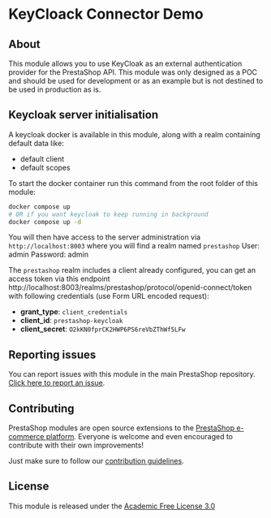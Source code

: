 # KeyCloack Connector Demo

## About

This module allows you to use KeyCloak as an external authentication provider for the PrestaShop API. This module was only designed as a POC
and should be used for development or as an example but is not destined to be used in production as is.

## Keycloak server initialisation

A keycloak docker is available in this module, along with a realm containing default data like:
- default client
- default scopes

To start the docker container run this command from the root folder of this module:

```bash
docker compose up
# OR if you want keycloak to keep running in background
docker compose up -d
```

You will then have access to the server administration via `http://localhost:8003` where you will find a realm named `prestashop`
User: admin
Password: admin

The `prestashop` realm includes a client already configured, you can get an access token via this endpoint http://localhost:8003/realms/prestashop/protocol/openid-connect/token with following credentials (use Form URL encoded request):
- **grant_type**: `client_credentials`
- **client_id**: `prestashop-keycloak`
- **client_secret**: `O2kKN0fprCK2HWP6PS6reVbZThWf5LFw`

## Reporting issues

You can report issues with this module in the main PrestaShop repository. [Click here to report an issue][report-issue]. 

## Contributing

PrestaShop modules are open source extensions to the [PrestaShop e-commerce platform][prestashop]. Everyone is welcome and even encouraged to contribute with their own improvements!

Just make sure to follow our [contribution guidelines][contribution-guidelines].

## License

This module is released under the [Academic Free License 3.0][AFL-3.0] 

[report-issue]: https://github.com/PrestaShop/PrestaShop/issues/new/choose
[prestashop]: https://www.prestashop.com/
[contribution-guidelines]: https://devdocs.prestashop.com/1.7/contribute/contribution-guidelines/project-modules/
[AFL-3.0]: https://opensource.org/licenses/AFL-3.0
